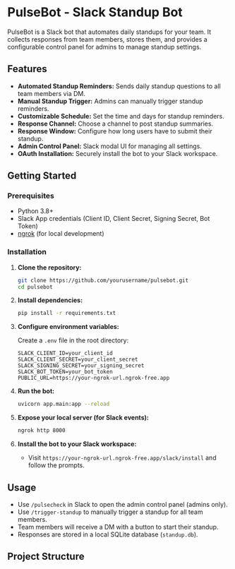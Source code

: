 # PulseBot - Slack Standup Bot

PulseBot is a Slack bot that automates daily standups for your team. It collects responses from team members, stores them, and provides a configurable control panel for admins to manage standup settings.

## Features

- **Automated Standup Reminders:** Sends daily standup questions to all team members via DM.
- **Manual Standup Trigger:** Admins can manually trigger standup reminders.
- **Customizable Schedule:** Set the time and days for standup reminders.
- **Response Channel:** Choose a channel to post standup summaries.
- **Response Window:** Configure how long users have to submit their standup.
- **Admin Control Panel:** Slack modal UI for managing all settings.
- **OAuth Installation:** Securely install the bot to your Slack workspace.

## Getting Started

### Prerequisites

- Python 3.8+
- Slack App credentials (Client ID, Client Secret, Signing Secret, Bot Token)
- [ngrok](https://ngrok.com/) (for local development)

### Installation

1. **Clone the repository:**
    ```sh
    git clone https://github.com/yourusername/pulsebot.git
    cd pulsebot
    ```

2. **Install dependencies:**
    ```sh
    pip install -r requirements.txt
    ```

3. **Configure environment variables:**

    Create a `.env` file in the root directory:
    ```
    SLACK_CLIENT_ID=your_client_id
    SLACK_CLIENT_SECRET=your_client_secret
    SLACK_SIGNING_SECRET=your_signing_secret
    SLACK_BOT_TOKEN=your_bot_token
    PUBLIC_URL=https://your-ngrok-url.ngrok-free.app
    ```

4. **Run the bot:**
    ```sh
    uvicorn app.main:app --reload
    ```

5. **Expose your local server (for Slack events):**
    ```sh
    ngrok http 8000
    ```

6. **Install the bot to your Slack workspace:**
    - Visit `https://your-ngrok-url.ngrok-free.app/slack/install` and follow the prompts.

## Usage

- Use `/pulsecheck` in Slack to open the admin control panel (admins only).
- Use `/trigger-standup` to manually trigger a standup for all team members.
- Team members will receive a DM with a button to start their standup.
- Responses are stored in a local SQLite database (`standup.db`).

## Project Structure
